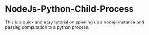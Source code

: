 # NodeJs-Python-Child-Process
This is a quick and easy tutorial on spinning up a nodejs instance and passing computation to a python process.
